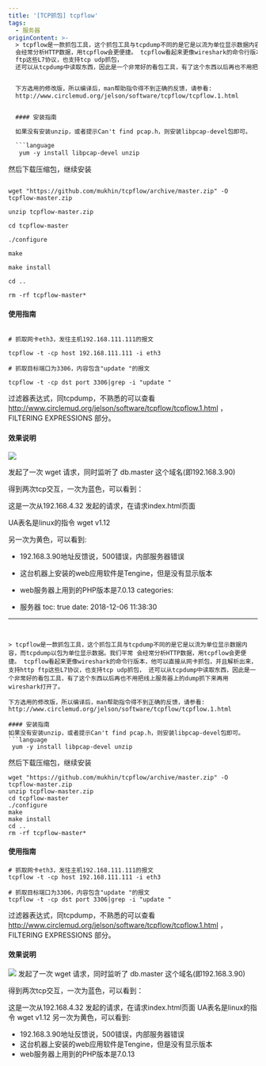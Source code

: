 ```yaml
---
title: '[TCP抓包] tcpflow'
tags:
  - 服务器
originContent: >-
  > tcpflow是一款抓包工具，这个抓包工具与tcpdump不同的是它是以流为单位显示数据内容，而tcpdump以包为单位显示数据。我们平常
  会经常分析HTTP数据，用tcpflow会更便捷。 tcpflow看起来更像wireshark的命令行版本，他可以直接从网卡抓包，并且解析出来，支持http
  ftp这些L7协议，也支持tcp udp抓包，
  还可以从tcpdump中读取东西，因此是一个非常好的看包工具，有了这个东西以后再也不用把线上服务器上的dump抓下来再用 wireshark打开了。


  下方选用的修改版，所以编译后，man帮助指令得不到正确的反馈，请参看:
  http://www.circlemud.org/jelson/software/tcpflow/tcpflow.1.html


  #### 安装指南

  如果没有安装unzip，或者提示Can't find pcap.h，则安装libpcap-devel包即可。

  ```language
   yum -y install libpcap-devel unzip
  ```


  然后下载压缩包，继续安装

  ```language

  wget "https://github.com/mukhin/tcpflow/archive/master.zip" -O
  tcpflow-master.zip

  unzip tcpflow-master.zip

  cd tcpflow-master

  ./configure

  make

  make install

  cd ..

  rm -rf tcpflow-master*

  ```

  #### 使用指南

  ```language

  # 抓取网卡eth3，发往主机192.168.111.111的报文

  tcpflow -t -cp host 192.168.111.111 -i eth3
   
  # 抓取目标端口为3306，内容包含"update "的报文

  tcpflow -t -cp dst port 3306|grep -i "update "

  ```

  过滤器表达式，同tcpdump，不熟悉的可以查看
  http://www.circlemud.org/jelson/software/tcpflow/tcpflow.1.html ，FILTERING
  EXPRESSIONS 部分。


  #### 效果说明


  ![](/images/image2018-11-25_20-38-52-1.png)

  发起了一次 wget 请求，同时监听了 db.master 这个域名(即192.168.3.90)


  得到两次tcp交互，一次为蓝色，可以看到：


  这是一次从192.168.4.32 发起的请求，在请求index.html页面 

  UA表名是linux的指令 wget v1.12

  另一次为黄色，可以看到:


  - 192.168.3.90地址反馈说，500错误，内部服务器错误

  - 这台机器上安装的web应用软件是Tengine，但是没有显示版本

  - web服务器上用到的PHP版本是7.0.13
categories:
  - 服务器
toc: true
date: 2018-12-06 11:38:30
---
```


> tcpflow是一款抓包工具，这个抓包工具与tcpdump不同的是它是以流为单位显示数据内容，而tcpdump以包为单位显示数据。我们平常 会经常分析HTTP数据，用tcpflow会更便捷。 tcpflow看起来更像wireshark的命令行版本，他可以直接从网卡抓包，并且解析出来，支持http ftp这些L7协议，也支持tcp udp抓包， 还可以从tcpdump中读取东西，因此是一个非常好的看包工具，有了这个东西以后再也不用把线上服务器上的dump抓下来再用 wireshark打开了。

下方选用的修改版，所以编译后，man帮助指令得不到正确的反馈，请参看: http://www.circlemud.org/jelson/software/tcpflow/tcpflow.1.html

#### 安装指南
如果没有安装unzip，或者提示Can't find pcap.h，则安装libpcap-devel包即可。
```language
 yum -y install libpcap-devel unzip
```

然后下载压缩包，继续安装
```language
wget "https://github.com/mukhin/tcpflow/archive/master.zip" -O tcpflow-master.zip
unzip tcpflow-master.zip
cd tcpflow-master
./configure
make
make install
cd ..
rm -rf tcpflow-master*
```
#### 使用指南
```language
# 抓取网卡eth3，发往主机192.168.111.111的报文
tcpflow -t -cp host 192.168.111.111 -i eth3
 
# 抓取目标端口为3306，内容包含"update "的报文
tcpflow -t -cp dst port 3306|grep -i "update "
```
过滤器表达式，同tcpdump，不熟悉的可以查看 http://www.circlemud.org/jelson/software/tcpflow/tcpflow.1.html ，FILTERING EXPRESSIONS 部分。

#### 效果说明
![](/images/image2018-11-25_20-38-52-1.png)
发起了一次 wget 请求，同时监听了 db.master 这个域名(即192.168.3.90)

得到两次tcp交互，一次为蓝色，可以看到：

这是一次从192.168.4.32 发起的请求，在请求index.html页面 
UA表名是linux的指令 wget v1.12
另一次为黄色，可以看到:

- 192.168.3.90地址反馈说，500错误，内部服务器错误
- 这台机器上安装的web应用软件是Tengine，但是没有显示版本
- web服务器上用到的PHP版本是7.0.13